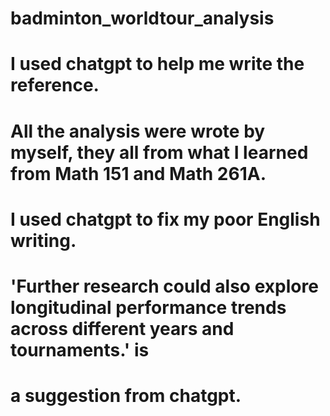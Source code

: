 # badminton_worldtour_analysis
# I used chatgpt to help me write the reference.
# All the analysis were wrote by myself, they all from what I learned from Math 151 and Math 261A.
# I used chatgpt to fix my poor English writing.
# 'Further research could also explore longitudinal performance trends across different years and tournaments.' is 
# a suggestion from chatgpt.